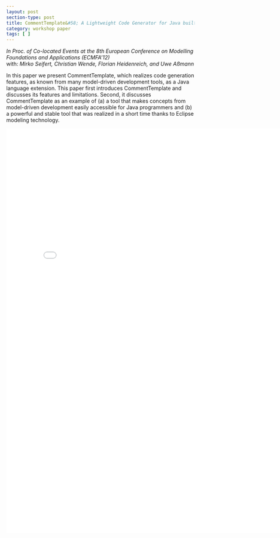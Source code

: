 ```yaml
---
layout: post
section-type: post
title: CommentTemplate&#58; A Lightweight Code Generator for Java built with Eclipse Modeling Technology
category: workshop paper
tags: [ ]
---
```

_In Proc. of Co-located Events at the 8th European Conference on Modelling Foundations and Applications (ECMFA’12)_
<br/>with: _Mirko Seifert, Christian Wende, Florian Heidenreich, and Uwe Aßmann_

In this paper we present CommentTemplate, which realizes
code generation features, as known from many model-driven development
tools, as a Java language extension. This paper first introduces
CommentTemplate and discusses its features and limitations. Second,
it discusses CommentTemplate as an example of (a) a tool that makes
concepts from model-driven development easily accessible for Java programmers
and (b) a powerful and stable tool that was realized in a short
time thanks to Eclipse modeling technology.

<embed src="/publications/2012_ACME_CommentTemplate.pdf" width="800" height="1080" type='application/pdf'/>
